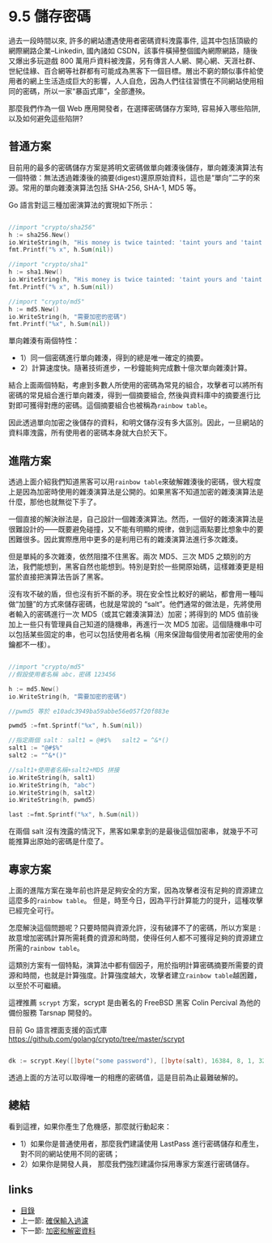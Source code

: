 # 9.5 儲存密碼
過去一段時間以來, 許多的網站遭遇使用者密碼資料洩露事件, 這其中包括頂級的網際網路企業–Linkedin, 國內諸如 CSDN，該事件橫掃整個國內網際網路，隨後又爆出多玩遊戲 800 萬用戶資料被洩露，另有傳言人人網、開心網、天涯社群、世紀佳緣、百合網等社群都有可能成為黑客下一個目標。層出不窮的類似事件給使用者的網上生活造成巨大的影響，人人自危，因為人們往往習慣在不同網站使用相同的密碼，所以一家“暴函式庫”，全部遭殃。

那麼我們作為一個 Web 應用開發者，在選擇密碼儲存方案時, 容易掉入哪些陷阱, 以及如何避免這些陷阱?

## 普通方案
目前用的最多的密碼儲存方案是將明文密碼做單向雜湊後儲存，單向雜湊演算法有一個特徵：無法透過雜湊後的摘要(digest)還原原始資料，這也是“單向”二字的來源。常用的單向雜湊演算法包括 SHA-256, SHA-1, MD5 等。

Go 語言對這三種加密演算法的實現如下所示：

```Go

//import "crypto/sha256"
h := sha256.New()
io.WriteString(h, "His money is twice tainted: 'taint yours and 'taint mine.")
fmt.Printf("% x", h.Sum(nil))

//import "crypto/sha1"
h := sha1.New()
io.WriteString(h, "His money is twice tainted: 'taint yours and 'taint mine.")
fmt.Printf("% x", h.Sum(nil))

//import "crypto/md5"
h := md5.New()
io.WriteString(h, "需要加密的密碼")
fmt.Printf("%x", h.Sum(nil))
```

單向雜湊有兩個特性：

- 1）同一個密碼進行單向雜湊，得到的總是唯一確定的摘要。
- 2）計算速度快。隨著技術進步，一秒鐘能夠完成數十億次單向雜湊計算。

結合上面兩個特點，考慮到多數人所使用的密碼為常見的組合，攻擊者可以將所有密碼的常見組合進行單向雜湊，得到一個摘要組合, 然後與資料庫中的摘要進行比對即可獲得對應的密碼。這個摘要組合也被稱為`rainbow table`。

因此透過單向加密之後儲存的資料，和明文儲存沒有多大區別。因此，一旦網站的資料庫洩露，所有使用者的密碼本身就大白於天下。
## 進階方案
透過上面介紹我們知道黑客可以用`rainbow table`來破解雜湊後的密碼，很大程度上是因為加密時使用的雜湊演算法是公開的。如果黑客不知道加密的雜湊演算法是什麼，那他也就無從下手了。

一個直接的解決辦法是，自己設計一個雜湊演算法。然而，一個好的雜湊演算法是很難設計的——既要避免碰撞，又不能有明顯的規律，做到這兩點要比想象中的要困難很多。因此實際應用中更多的是利用已有的雜湊演算法進行多次雜湊。

但是單純的多次雜湊，依然阻擋不住黑客。兩次 MD5、三次 MD5 之類別的方法，我們能想到，黑客自然也能想到。特別是對於一些開原始碼，這樣雜湊更是相當於直接把演算法告訴了黑客。

沒有攻不破的盾，但也沒有折不斷的矛。現在安全性比較好的網站，都會用一種叫做“加鹽”的方式來儲存密碼，也就是常說的 “salt”。他們通常的做法是，先將使用者輸入的密碼進行一次 MD5（或其它雜湊演算法）加密；將得到的 MD5 值前後加上一些只有管理員自己知道的隨機串，再進行一次 MD5 加密。這個隨機串中可以包括某些固定的串，也可以包括使用者名稱（用來保證每個使用者加密使用的金鑰都不一樣）。

```Go

//import "crypto/md5"
//假設使用者名稱 abc，密碼 123456

h := md5.New()
io.WriteString(h, "需要加密的密碼")

//pwmd5 等於 e10adc3949ba59abbe56e057f20f883e

pwmd5 :=fmt.Sprintf("%x", h.Sum(nil))

//指定兩個 salt： salt1 = @#$%   salt2 = ^&*()
salt1 := "@#$%"
salt2 := "^&*()"

//salt1+使用者名稱+salt2+MD5 拼接
io.WriteString(h, salt1)
io.WriteString(h, "abc")
io.WriteString(h, salt2)
io.WriteString(h, pwmd5)

last :=fmt.Sprintf("%x", h.Sum(nil))
```

在兩個 salt 沒有洩露的情況下，黑客如果拿到的是最後這個加密串，就幾乎不可能推算出原始的密碼是什麼了。

## 專家方案
上面的進階方案在幾年前也許是足夠安全的方案，因為攻擊者沒有足夠的資源建立這麼多的`rainbow table`。 但是，時至今日，因為平行計算能力的提升，這種攻擊已經完全可行。

怎麼解決這個問題呢？只要時間與資源允許，沒有破譯不了的密碼，所以方案是 : 故意增加密碼計算所需耗費的資源和時間，使得任何人都不可獲得足夠的資源建立所需的`rainbow table`。

這類別方案有一個特點，演算法中都有個因子，用於指明計算密碼摘要所需要的資源和時間，也就是計算強度。計算強度越大，攻擊者建立`rainbow table`越困難，以至於不可繼續。

這裡推薦 `scrypt` 方案，scrypt 是由著名的 FreeBSD 黑客 Colin Percival 為他的備份服務 Tarsnap 開發的。

目前 Go 語言裡面支援的函式庫 https://github.com/golang/crypto/tree/master/scrypt

```Go

dk := scrypt.Key([]byte("some password"), []byte(salt), 16384, 8, 1, 32)
```
透過上面的方法可以取得唯一的相應的密碼值，這是目前為止最難破解的。

## 總結
看到這裡，如果你產生了危機感，那麼就行動起來：

- 1）如果你是普通使用者，那麼我們建議使用 LastPass 進行密碼儲存和產生，對不同的網站使用不同的密碼；
- 2）如果你是開發人員， 那麼我們強烈建議你採用專家方案進行密碼儲存。

## links
   * [目錄](<preface.md>)
   * 上一節: [確保輸入過濾](<09.4.md>)
   * 下一節: [加密和解密資料](<09.6.md>)
